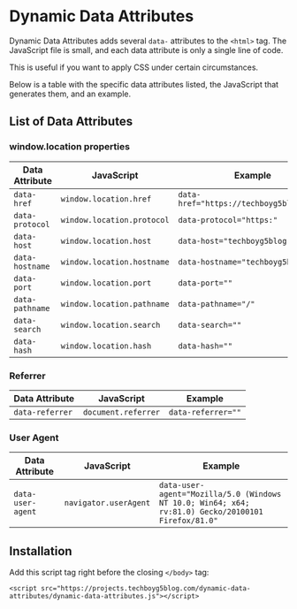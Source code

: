 # Dynamic Data Attributes

Dynamic Data Attributes adds several `data-` attributes to the `<html>` tag. The JavaScript file is small, and each data attribute is only a single line of code.

This is useful if you want to apply CSS under certain circumstances.

Below is a table with the specific data attributes listed, the JavaScript that generates them, and an example.

## List of Data Attributes

### window.location properties

| Data Attribute | JavaScript | Example |
| -------------- | ---------- | ------- |
| `data-href` | `window.location.href` | `data-href="https://techboyg5blog.com/"` |
| `data-protocol` | `window.location.protocol` | `data-protocol="https:"` |
| `data-host` | `window.location.host` | `data-host="techboyg5blog.com"` |
| `data-hostname` | `window.location.hostname` | `data-hostname="techboyg5blog.com"` |
| `data-port` | `window.location.port` | `data-port=""` |
| `data-pathname` | `window.location.pathname` | `data-pathname="/"` |
| `data-search` | `window.location.search` | `data-search=""` |
| `data-hash` | `window.location.hash` | `data-hash=""` |

### Referrer

| Data Attribute | JavaScript | Example |
| -------------- | ---------- | ------- |
| `data-referrer` | `document.referrer` | `data-referrer=""` |

### User Agent

| Data Attribute | JavaScript | Example |
| -------------- | ---------- | ------- |
| `data-user-agent` | `navigator.userAgent` | `data-user-agent="Mozilla/5.0 (Windows NT 10.0; Win64; x64; rv:81.0) Gecko/20100101 Firefox/81.0"` |

## Installation

Add this script tag right before the closing `</body>` tag:

    <script src="https://projects.techboyg5blog.com/dynamic-data-attributes/dynamic-data-attributes.js"></script>
